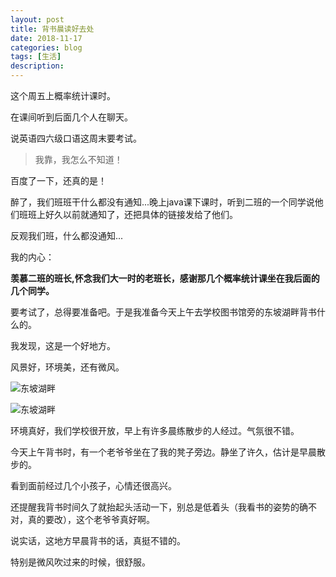 ```yaml
---
layout: post
title: 背书晨读好去处
date: 2018-11-17
categories: blog
tags: [生活]
description: 
---
```


这个周五上概率统计课时。

在课间听到后面几个人在聊天。

说英语四六级口语这周末要考试。

>我靠，我怎么不知道！

百度了一下，还真的是！

醉了，我们班班干什么都没有通知...晚上java课下课时，听到二班的一个同学说他们班班上好久以前就通知了，还把具体的链接发给了他们。

反观我们班，什么都没通知...

我的内心：

**羡慕二班的班长,怀念我们大一时的老班长，感谢那几个概率统计课坐在我后面的几个同学。**

要考试了，总得要准备吧。于是我准备今天上午去学校图书馆旁的东坡湖畔背书什么的。

我发现，这是一个好地方。

风景好，环境美，还有微风。

![东坡湖畔](http://lie209.tech/img/-7c5ec0c2351ae24e.jpg)

![东坡湖畔](http://lie209.tech/img/32e4f8d8cb31370b.jpg)


环境真好，我们学校很开放，早上有许多晨练散步的人经过。气氛很不错。

今天上午背书时，有一个老爷爷坐在了我的凳子旁边。静坐了许久，估计是早晨散步的。

看到面前经过几个小孩子，心情还很高兴。

还提醒我背书时间久了就抬起头活动一下，别总是低着头（我看书的姿势的确不对，真的要改），这个老爷爷真好啊。

说实话，这地方早晨背书的话，真挺不错的。

特别是微风吹过来的时候，很舒服。

